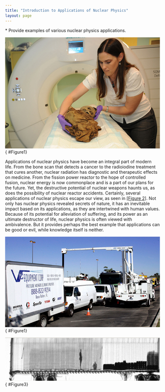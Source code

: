 ```yaml
---
title: "Introduction to Applications of Nuclear Physics"
layout: page
---  
```


<div class="abstract" markdown="1">
* Provide examples of various nuclear physics applications.
</div>

![The image shows a woman preparing for scanning of a child mummy with a cylindrical instrument.](../resources/Figure_32_00_01.jpg "Tori Randall, Ph.D., curator for the Department of Physical Anthropology at the San Diego Museum of Man, prepares a 550-year-old Peruvian child mummy for a CT scan at Naval Medical Center San Diego. (credit: U.S. Navy photo by Mass Communication Specialist 3rd Class Samantha A. Lewis)")
{ #Figure1}

Applications of nuclear physics have become an integral part of modern life.
From the bone scan that detects a cancer to the radioiodine treatment that cures
another, nuclear radiation has diagnostic and therapeutic effects on medicine.
From the fission power reactor to the hope of controlled fusion, nuclear energy
is now commonplace and is a part of our plans for the future. Yet, the
destructive potential of nuclear weapons haunts us, as does the possibility of
nuclear reactor accidents. Certainly, several applications of nuclear physics
escape our view, as seen in [[Figure 2]](#Figure2). Not only has nuclear physics
revealed secrets of nature, it has an inevitable impact based on its
applications, as they are intertwined with human values. Because of its
potential for alleviation of suffering, and its power as an ultimate destructor
of life, nuclear physics is often viewed with ambivalence. But it provides
perhaps the best example that applications can be good or evil, while knowledge
itself is neither.

![Vehicles being inspected by another vehicle with a boom-type x-ray scanner attached to it.](../resources/Figure_32_00_02.jpg "Customs officers inspect vehicles using neutron irradiation. Cars and trucks pass through portable x-ray machines that reveal their contents. (credit: Gerald L. Nino, CBP, U.S. Dept. of Homeland Security)")
{ #Figure1}

![Gamma-ray scanned image of two stowaways hiding inside a big truck.](../resources/Figure_32_00_03.jpg "This image shows two stowaways caught illegally entering the United States from Canada. (credit: U.S. Customs and Border Protection)")
{ #Figure3}
